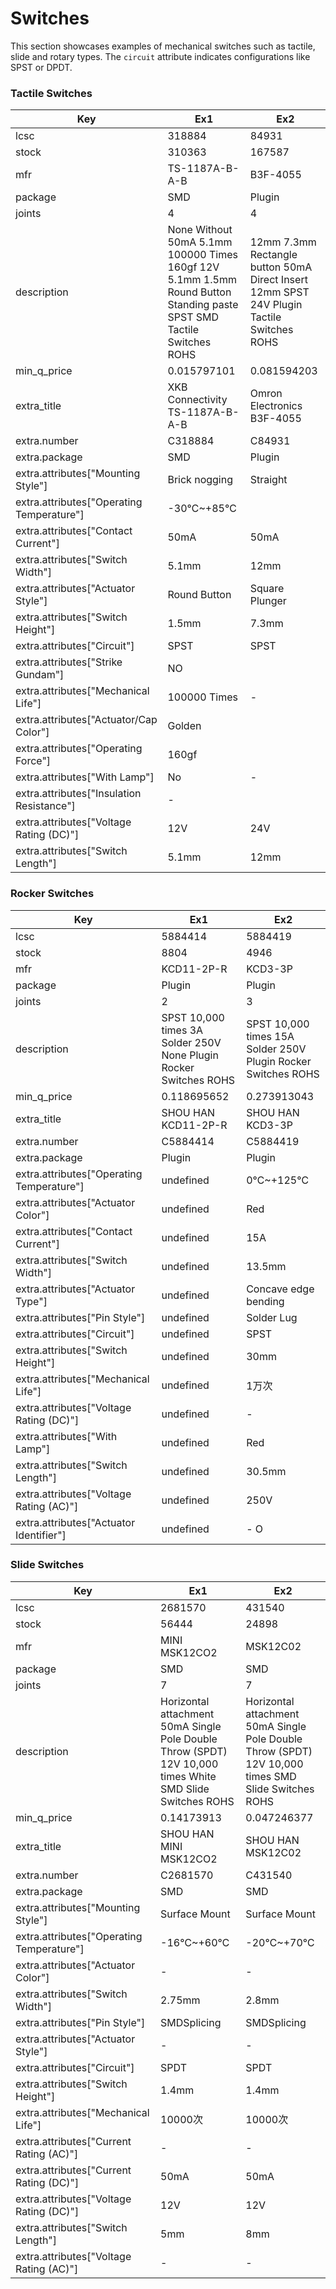 # Switches

This section showcases examples of mechanical switches such as tactile, slide
and rotary types. The `circuit` attribute indicates configurations like SPST or
DPDT.

### Tactile Switches

| Key | Ex1 | Ex2 |
| --- | --- | --- |
| lcsc | 318884 | 84931 |
| stock | 310363 | 167587 |
| mfr | TS-1187A-B-A-B | B3F-4055 |
| package | SMD | Plugin |
| joints | 4 | 4 |
| description | None Without 50mA 5.1mm 100000 Times 160gf 12V 5.1mm 1.5mm Round Button Standing paste SPST SMD Tactile Switches ROHS | 12mm 7.3mm Rectangle button 50mA Direct Insert 12mm SPST 24V Plugin Tactile Switches ROHS |
| min_q_price | 0.015797101 | 0.081594203 |
| extra_title | XKB Connectivity TS-1187A-B-A-B | Omron Electronics B3F-4055 |
| extra.number | C318884 | C84931 |
| extra.package | SMD | Plugin |
| extra.attributes["Mounting Style"] | Brick nogging | Straight |
| extra.attributes["Operating Temperature"] | -30℃~+85℃ |  |
| extra.attributes["Contact Current"] | 50mA | 50mA |
| extra.attributes["Switch Width"] | 5.1mm | 12mm |
| extra.attributes["Actuator Style"] | Round Button | Square Plunger |
| extra.attributes["Switch Height"] | 1.5mm | 7.3mm |
| extra.attributes["Circuit"] | SPST | SPST |
| extra.attributes["Strike Gundam"] | NO |  |
| extra.attributes["Mechanical Life"] | 100000 Times | - |
| extra.attributes["Actuator/Cap Color"] | Golden |  |
| extra.attributes["Operating Force"] | 160gf |  |
| extra.attributes["With Lamp"] | No | - |
| extra.attributes["Insulation Resistance"] | - |  |
| extra.attributes["Voltage Rating (DC)"] | 12V | 24V |
| extra.attributes["Switch Length"] | 5.1mm | 12mm |

### Rocker Switches

| Key | Ex1 | Ex2 |
| --- | --- | --- |
| lcsc | 5884414 | 5884419 |
| stock | 8804 | 4946 |
| mfr | KCD11-2P-R | KCD3-3P |
| package | Plugin | Plugin |
| joints | 2 | 3 |
| description | SPST 10,000 times 3A Solder 250V None Plugin  Rocker Switches ROHS | SPST 10,000 times 15A Solder 250V Plugin  Rocker Switches ROHS |
| min_q_price | 0.118695652 | 0.273913043 |
| extra_title | SHOU HAN KCD11-2P-R | SHOU HAN KCD3-3P |
| extra.number | C5884414 | C5884419 |
| extra.package | Plugin | Plugin |
| extra.attributes["Operating Temperature"] | undefined | 0℃~+125℃ |
| extra.attributes["Actuator Color"] | undefined | Red |
| extra.attributes["Contact Current"] | undefined | 15A |
| extra.attributes["Switch Width"] | undefined | 13.5mm |
| extra.attributes["Actuator Type"] | undefined | Concave edge bending |
| extra.attributes["Pin Style"] | undefined | Solder Lug |
| extra.attributes["Circuit"] | undefined | SPST |
| extra.attributes["Switch Height"] | undefined | 30mm |
| extra.attributes["Mechanical Life"] | undefined | 1万次 |
| extra.attributes["Voltage Rating (DC)"] | undefined | - |
| extra.attributes["With Lamp"] | undefined | Red |
| extra.attributes["Switch Length"] | undefined | 30.5mm |
| extra.attributes["Voltage Rating (AC)"] | undefined | 250V |
| extra.attributes["Actuator Identifier"] | undefined | - O |

### Slide Switches

| Key | Ex1 | Ex2 |
| --- | --- | --- |
| lcsc | 2681570 | 431540 |
| stock | 56444 | 24898 |
| mfr | MINI MSK12CO2 | MSK12C02 |
| package | SMD | SMD |
| joints | 7 | 7 |
| description | Horizontal attachment 50mA Single Pole Double Throw (SPDT) 12V 10,000 times White SMD Slide Switches ROHS | Horizontal attachment 50mA Single Pole Double Throw (SPDT) 12V 10,000 times SMD Slide Switches ROHS |
| min_q_price | 0.14173913 | 0.047246377 |
| extra_title | SHOU HAN MINI MSK12CO2 | SHOU HAN MSK12C02 |
| extra.number | C2681570 | C431540 |
| extra.package | SMD | SMD |
| extra.attributes["Mounting Style"] | Surface Mount | Surface Mount |
| extra.attributes["Operating Temperature"] | -16℃~+60℃ | -20℃~+70℃ |
| extra.attributes["Actuator Color"] | - | - |
| extra.attributes["Switch Width"] | 2.75mm | 2.8mm |
| extra.attributes["Pin Style"] | SMDSplicing | SMDSplicing |
| extra.attributes["Actuator Style"] | - | - |
| extra.attributes["Circuit"] | SPDT | SPDT |
| extra.attributes["Switch Height"] | 1.4mm | 1.4mm |
| extra.attributes["Mechanical Life"] | 10000次 | 10000次 |
| extra.attributes["Current Rating (AC)"] | - | - |
| extra.attributes["Current Rating (DC)"] | 50mA | 50mA |
| extra.attributes["Voltage Rating (DC)"] | 12V | 12V |
| extra.attributes["Switch Length"] | 5mm | 8mm |
| extra.attributes["Voltage Rating (AC)"] | - | - |


